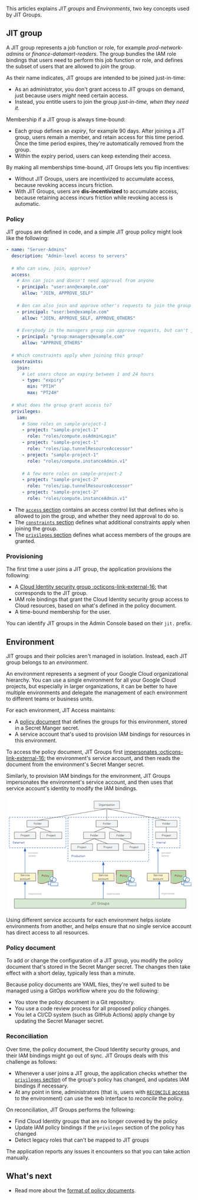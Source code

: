 This articles explains _JIT groups_ and _Environments_, two key concepts used by JIT Groups.

## JIT group

A JIT group represents a job function or role, for example _prod-network-admins_ or _finance-datamart-readers_.
The group bundles the IAM role bindings that users need to perform this job function or role, and defines
the subset of users that are allowed to _join_ the group.

As their name indicates, JIT groups are intended to be joined just-in-time:  

+   As an administrator, you don't grant access to JIT groups on demand, just because users _might_ need certain access.
+   Instead, you entitle users to join the group _just-in-time, when they need it_.

Membership if a JIT group is always time-bound:

+   Each group defines an _expiry_, for example 90 days. After joining a JIT group, users remain a member, and retain
    access for this time period. Once the time period expires, they're automatically removed from the group.
+   Within the expiry period, users can keep extending their access.

By making all memberships time-bound, JIT Groups lets you flip incentives:

+   Without JIT Groups, users are incentivized to accumulate access, because revoking access incurs friction.
+   With JIT Groups, users are **dis-incentivized** to accumulate access, because retaining access incurs friction while
    revoking access is automatic.

### Policy

JIT groups are defined in code, and a simple JIT group policy might look like the following:

```yaml
- name: "Server-Admins"
  description: "Admin-level access to servers"
  
  # Who can view, join, approve?
  access:
    # Ann can join and doesn't need approval from anyone
    - principal: "user:ann@example.com"
      allow: "JOIN, APPROVE_SELF"
      
    # Ben can also join and approve other's requests to join the group
    - principal: "user:ben@example.com"
      allow: "JOIN, APPROVE_SELF, APPROVE_OTHERS"
      
    # Everybody in the managers group can approve requests, but can't join themselves
    - principal: "group:managers@example.com"
      allow: "APPROVE_OTHERS"
      
  # Which constraints apply when joining this group?
  constraints:
    join:
      # Let users chose an expiry between 1 and 24 hours
      - type: "expiry"
        min: "PT1H"
        max: "PT24H"
        
  # What does the group grant access to?
  privileges:
    iam:
      # Some roles on sample-project-1
      - project: "sample-project-1"
        role: "roles/compute.osAdminLogin"
      - project: "sample-project-1"
        role: "roles/iap.tunnelResourceAccessor"
      - project: "sample-project-1"
        role: "roles/compute.instanceAdmin.v1"
        
      # A few more roles on sample-project-2
      - project: "sample-project-2"
        role: "roles/iap.tunnelResourceAccessor"
      - project: "sample-project-2"
        role: "roles/compute.instanceAdmin.v1"
```

+   The [`access` section](policy-reference.md#access-control-list) contains an access control list
    that defines who is allowed to join the group, 
    and whether they need approval to do so.
+   The [`constraints` section](policy-reference.md#constraint) defines what additional constraints apply 
    when joining the group.
+   The [`privileges` section](policy-reference.md#privilege) defines what access members of the groups are granted.

### Provisioning 

The first time a user joins a JIT group, the application provisions the following:

+   A [Cloud Identity security group :octicons-link-external-16:](https://cloud.google.com/identity/docs/how-to/update-group-to-security-group)
    that corresponds to the JIT group. 
+   IAM role bindings that grant the Cloud Identity security group access to Cloud resources, based on what's defined
    in the policy document.
+   A time-bound membership for the user.

You can identify JIT groups in the Admin Console based on their `jit.` prefix.

## Environment

JIT groups and their policies aren't managed in isolation. Instead, each JIT group belongs to an _environment_. 

An environment represents a segment of your Google Cloud organizational hierarchy. You can use a single environment
for all your Google Cloud projects, but especially in larger organizations, it can be better to have multiple environments
and delegate the management of each environment to different teams or business units.

For each environment, JIT Access maintains:

+   A [policy document](policy-reference.md) that defines the groups for this environment, stored in a 
    Secret Manger secret.
+   A service account that's used to provision IAM bindings for resources in this environment.

To access the policy document, JIT Groups first
[impersonates :octicons-link-external-16:](https://cloud.google.com/iam/docs/service-account-impersonation)
the environment's service account, and then reads the document from the environment's Secret Manger secret.

Similarly, to provision IAM bindings for the environment, JIT Groups impersonates the environment's service account,
and then uses that service account's identity to modify the IAM bindings.

![Example with 3 environments](images/environments-example.png)


Using different service accounts for each environment helps isolate environments from another, and helps
ensure that no single service account has direct access to all resources.


### Policy document

To add or change the configuration of a JIT group, you modify the policy document that's stored in the
Secret Manger secret. The changes then take effect with a short delay, typically less than a minute.

Because policy documents are YAML files, they're well suited to be managed using a GitOps workflow
where you do the following:

+   You store the policy document in a Git repository.
+   You use a code review process for all proposed policy changes.
+   You let a CI/CD system (such as GitHub Actions) apply change by updating the Secret Manager secret.

### Reconciliation

Over time, the policy document, the Cloud Identity security groups, and their IAM bindings might go
out of sync. JIT Groups deals with this challenge as follows:

+   Whenever a user joins a JIT group, the application checks whether the [`privileges` section](policy-reference.md#privilege) 
    of the group's policy has changed, and updates IAM bindings if necessary.
+   At any point in time, administrators (that is, users with [`RECONCILE` access](policy-reference.md#access-control-list)
    to the environment) can use the web interface to _reconcile_ the policy.
   
On reconciliation, JIT Groups performs the following:

+   Find Cloud Identity groups that are no longer covered by the policy
+   Update IAM policy bindings if the `privileges` section of the policy has changed
+   Detect legacy roles that can't be mapped to JIT groups

The application reports any issues it encounters so that you can take action manually.

## What's next

+   Read more about the [format of policy documents](policy-reference.md).